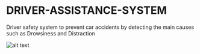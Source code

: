 # DRIVER-ASSISTANCE-SYSTEM
Driver safety system to prevent car accidents by detecting the main causes such as Drowsiness and Distraction 

![alt text](http://url/to/img.png)
